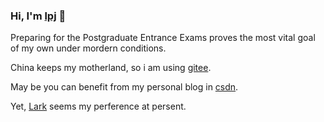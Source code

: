 ### Hi, I'm [lpj](https://brannua.github.io/about/) 👋

Preparing for the Postgraduate Entrance Exams proves the most vital goal of my own under mordern conditions.

China keeps my motherland, so i am using [gitee](https://gitee.com/pj-l/).

May be you can benefit from my personal blog in [csdn](https://blog.csdn.net/Brannua/).

Yet, [Lark](https://www.feishu.cn/) seems my perference at persent.
